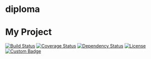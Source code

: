 # diploma
# My Project

[![Build Status](https://github.com/username/repository/actions/workflows/ci.yml/badge.svg)](https://github.com/username/repository/actions/workflows/ci.yml)
[![Coverage Status](https://codecov.io/gh/username/repository/branch/main/graph/badge.svg)](https://codecov.io/gh/username/repository)
[![Dependency Status](https://david-dm.org/username/repository.svg)](https://david-dm.org/username/repository)
[![License](https://img.shields.io/badge/license-MIT-blue.svg)](https://github.com/username/repository/blob/main/LICENSE)
[![Custom Badge](https://img.shields.io/badge/Build-Passing-brightgreen.svg)](https://github.com/username/repository/actions)

